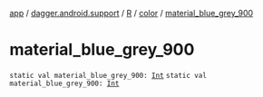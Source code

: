 [app](../../../index.md) / [dagger.android.support](../../index.md) / [R](../index.md) / [color](index.md) / [material_blue_grey_900](./material_blue_grey_900.md)

# material_blue_grey_900

`static val material_blue_grey_900: `[`Int`](https://kotlinlang.org/api/latest/jvm/stdlib/kotlin/-int/index.html)
`static val material_blue_grey_900: `[`Int`](https://kotlinlang.org/api/latest/jvm/stdlib/kotlin/-int/index.html)